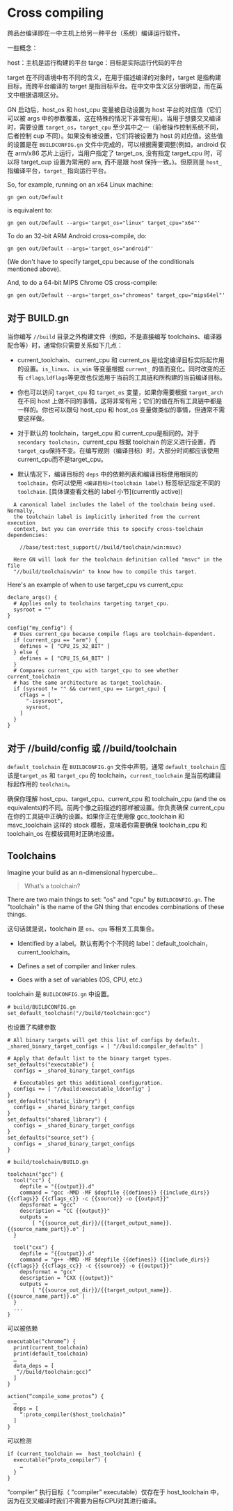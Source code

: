 # Cross compiling

跨品台编译即在一中主机上给另一种平台（系统）编译运行软件。

一些概念：

host：主机是运行构建的平台
targe：目标是实际运行代码的平台

target 在不同语境中有不同的含义，在用于描述编译的对象时，target 是指构建目标，而跨平台编译的 target 是指目标平台。在中文中含义区分很明显，而在英文中根据语境区分。


GN 启动后，host_os 和 host_cpu 变量被自动设置为 host 平台的对应值（它们可以被 args 中的参数覆盖，这在特殊的情况下非常有用）。当用于想要交叉编译时，需要设置 `target_os`，`target_cpu` 至少其中之一（前者操作控制系统不同，后者控制 cup 不同）。如果没有被设置，它们将被设置为 host 的对应值。这些值的设置是在 `BUILDCONFIG.gn` 文件中完成的，可以根据需要调整(例如，android 仅在 arm/x86 芯片上运行，当用户指定了 target_os, 没有指定 target_cpu 时，可以将 target_cup 设置为常用的 `arm`, 而不是跟 host 保持一致。)。但原则是 `host_` 指编译平台，`target_` 指向运行平台。


So, for example, running on an x64 Linux machine:
```
gn gen out/Default
```

is equivalent to:
```
gn gen out/Default --args='target_os="linux" target_cpu="x64"'
```

To do an 32-bit ARM Android cross-compile, do:
```
gn gen out/Default --args='target_os="android"'
```

(We don't have to specify target_cpu because of the conditionals mentioned above).

And, to do a 64-bit MIPS Chrome OS cross-compile:
```
gn gen out/Default --args='target_os="chromeos" target_cpu="mips64el"'
```

## 对于 BUILD.gn

当你编写 `//build` 目录之外构建文件（例如，不是直接编写 toolchains、编译器配合等）时，通常你只需要关系如下几点：

- current_toolchain、 current_cpu 和 current_os 是给定编译目标实际起作用的设置。`is_linux`、`is_win` 等变量根据 `current_` 的值而变化。同时改变的还有 `cflags`,`ldflags`等更改也仅适用于当前的工具链和所构建的当前编译目标。

- 你也可以访问 `target_cpu` 和 `target_os` 变量，如果你需要根据 `target_arch` 在不同 host 上做不同的事情，这将非常有用；它们的值在所有工具链中都是一样的。你也可以跟句 host_cpu 和 host_os 变量做类似的事情，但通常不需要这样做。

- 对于默认的 toolchain，target_cpu 和 current_cpu是相同的。对于 `secondary toolchain`，current_cpu 根据 toolchain 的定义进行设置，而 `target_cpu`保持不变。在编写规则（编译目标）时，大部分时间都应该使用current_cpu而不是target_cpu。

- 默认情况下，编译目标的 `deps` 中的依赖列表和编译目标使用相同的 `toolchain`，你可以使用 `<编译目标>(toolchain label)` 标签标记指定不同的 `toolchain`.  [具体课查看文档的 label 小节](currently active))

```
  A canonical label includes the label of the toolchain being used. Normally,
  the toolchain label is implicitly inherited from the current execution
  context, but you can override this to specify cross-toolchain dependencies:

    //base/test:test_support(//build/toolchain/win:msvc)

  Here GN will look for the toolchain definition called "msvc" in the file
  "//build/toolchain/win" to know how to compile this target.
```


Here's an example of when to use target_cpu vs current_cpu:

```
declare_args() {
  # Applies only to toolchains targeting target_cpu.
  sysroot = ""
}

config("my_config") {
  # Uses current_cpu because compile flags are toolchain-dependent.
  if (current_cpu == "arm") {
    defines = [ "CPU_IS_32_BIT" ]
  } else {
    defines = [ "CPU_IS_64_BIT" ]
  }
  # Compares current_cpu with target_cpu to see whether current_toolchain
  # has the same architecture as target_toolchain.
  if (sysroot != "" && current_cpu == target_cpu) {
    cflags = [
      "-isysroot",
      sysroot,
    ]
  }
}
```

## 对于 //build/config 或 //build/toolchain

`default_toolchain` 在 `BUILDCONFIG.gn` 文件中声明，通常 `default_toolchain` 应该是`target_os` 和 `target_cpu` 的 toolchain，`current_toolchain` 是当前构建目标起作用的 `toolchain`。

确保你理解 host_cpu、target_cpu、current_cpu 和 toolchain_cpu (and the os equivalents)的不同。前两个像之前描述的那样被设置。你负责确保 current_cpu 在你的工具链中正确的设置。如果你正在使用像 gcc_toolchain 和 msvc_toolchain 这样的 stock 模板，意味着你需要确保 toolchain_cpu 和 toolchain_os 在模板调用时正确地设置。



## Toolchains

Imagine your build as an n-dimensional hypercube...

> What’s a toolchain?

There are two main things to set: "os" and "cpu" by `BUILDCONFIG.gn`. The "toolchain" is the name
of the GN thing that encodes combinations of these things.

这句话就是说，toolchain 是 `os`、`cpu` 等相关工具集合。

- Identified by a label。默认有两个个不同的 label：default_toolchain，current_toolchain。

- Defines a set of compiler and linker rules.

- Goes with a set of variables (OS, CPU, etc.)

toolchain 是 `BUILDCONFIG.gn` 中设置。

```
# build/BUILDCONFIG.gn
set_default_toolchain("//build/toolchain:gcc")
```
也设置了构建参数

```
# All binary targets will get this list of configs by default.
_shared_binary_target_configs = [ "//build:compiler_defaults" ]

# Apply that default list to the binary target types.
set_defaults("executable") {
  configs = _shared_binary_target_configs

  # Executables get this additional configuration.
  configs += [ "//build:executable_ldconfig" ]
}
set_defaults("static_library") {
  configs = _shared_binary_target_configs
}
set_defaults("shared_library") {
  configs = _shared_binary_target_configs
}
set_defaults("source_set") {
  configs = _shared_binary_target_configs
}
```


```
# build/toolchain/BUILD.gn

toolchain("gcc") {
  tool("cc") {
    depfile = "{{output}}.d"
    command = "gcc -MMD -MF $depfile {{defines}} {{include_dirs}} {{cflags}} {{cflags_c}} -c {{source}} -o {{output}}"
    depsformat = "gcc"
    description = "CC {{output}}"
    outputs =
        [ "{{source_out_dir}}/{{target_output_name}}.{{source_name_part}}.o" ]
  }

  tool("cxx") {
    depfile = "{{output}}.d"
    command = "g++ -MMD -MF $depfile {{defines}} {{include_dirs}} {{cflags}} {{cflags_cc}} -c {{source}} -o {{output}}"
    depsformat = "gcc"
    description = "CXX {{output}}"
    outputs =
        [ "{{source_out_dir}}/{{target_output_name}}.{{source_name_part}}.o" ]
  }
  ...
}
```


可以被依赖

```
executable(“chrome”) {
  print(current_toolchain)
  print(default_toolchain)
  … 
  data_deps = [
   “//build/toolchain:gcc)”
  ]
}

action(“compile_some_protos”) {
  … 
  deps = [
    “:proto_compiler($host_toolchain)”
  ]
}

```

可以检测

```
if (current_toolchain ==  host_toolchain) {
  executable(“proto_compiler”) {
    …
  }
}
```

“compiler” 执行目标（ “compiler” executable）仅存在于 host_toolchain 中，因为在交叉编译时我们不需要为目标CPU对其进行编译。